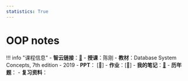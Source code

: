 ```yaml
---
statistics: True
---
```


# OOP notes

!!! info "课程信息"
    - **智云链接**：[🔗](https://classroom.zju.edu.cn/coursedetail?course_id=69537)
    - **授课**：陈刚
    - **教材**：Database System Concepts, 7th edition - 2019
    - **PPT**： [📁]
    - **作业**：[📝]
    - **我的笔记**：[📝](Chapter1.md)
    - **历年题**：
    - **复习资料**：

